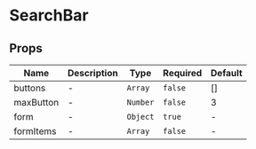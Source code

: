 # SearchBar

## Props

<!-- @vuese:SearchBar:props:start -->
|Name|Description|Type|Required|Default|
|---|---|---|---|---|
|buttons|-|`Array`|`false`|[]|
|maxButton|-|`Number`|`false`|3|
|form|-|`Object`|`true`|-|
|formItems|-|`Array`|`false`|-|

<!-- @vuese:SearchBar:props:end -->


